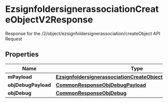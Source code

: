

# EzsignfoldersignerassociationCreateObjectV2Response

Response for the /2/object/ezsignfoldersignerassociation/createObject API Request

## Properties

Name | Type | Description | Notes
------------ | ------------- | ------------- | -------------
**mPayload** | [**EzsignfoldersignerassociationCreateObjectV2ResponseMPayload**](EzsignfoldersignerassociationCreateObjectV2ResponseMPayload.md) |  | 
**objDebugPayload** | [**CommonResponseObjDebugPayload**](CommonResponseObjDebugPayload.md) |  |  [optional]
**objDebug** | [**CommonResponseObjDebug**](CommonResponseObjDebug.md) |  |  [optional]



